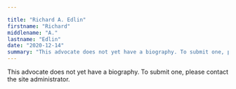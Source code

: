 ```yaml
---

title: "Richard A. Edlin"
firstname: "Richard"
middlename: "A."
lastname: "Edlin"
date: "2020-12-14"
summary: "This advocate does not yet have a biography. To submit one, please contact the site administrator."
---
```

This advocate does not yet have a biography. To submit one, please contact the site administrator.

